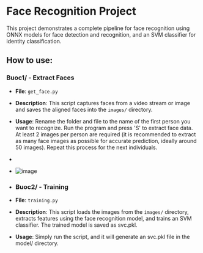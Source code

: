 # Face Recognition Project

This project demonstrates a complete pipeline for face recognition using ONNX models for face detection and recognition, and an SVM classifier for identity classification.

## How to use:

### Buoc1/ - Extract Faces

- **File**: `get_face.py`
- **Description**: This script captures faces from a video stream or image and saves the aligned faces into the `images/` directory.
- **Usage**: Rename the folder and file to the name of the first person you want to recognize. Run the program and press 'S' to extract face data. At least 2 images per person are required (it is recommended to extract as many face images as possible for accurate prediction, ideally around 50 images). Repeat this process for the next individuals.
-
- ![image](https://github.com/user-attachments/assets/407b6b81-9874-40e2-9adb-76421a30a668)

- ### Buoc2/ - Training

- **File**: `training.py`
- **Description**: This script loads the images from the `images/` directory, extracts features using the face recognition model, and trains an SVM classifier. The trained model is saved as svc.pkl.
- **Usage**: Simply run the script, and it will generate an svc.pkl file in the model/ directory.

